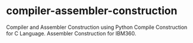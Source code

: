 # compiler-assembler-construction
Compiler and Assembler Construction using Python
Compile Construction for C Language.
Assembler Construction for IBM360.
